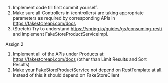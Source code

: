 1. Implement code till first commit yourself.
2. Make sure all Controllers in /controllers/ are taking appropriate parameters as required by corresponding APIs in https://fakestoreapi.com/docs
3. (Stretch) Try to understand https://spring.io/guides/gs/consuming-rest/ and implement FakeStoreProductServiceImpl.

Assign 2
1. Implement all of the APIs under Products at: https://fakestoreapi.com/docs (other than Limit Results and Sort Results)
2. Make your FakeStoreProductService not depend on RestTemplate at all. Instead of this it should depend on FakeStoreClient